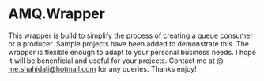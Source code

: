 # AMQ.Wrapper
This wrapper is build to simplify the process of creating a queue consumer or a producer. Sample projects have been added to demonstrate this. The wrapper is flexible enough to adapt to your personal business needs. I hope it will be benenficial and useful for your projects. Contact me at @ me.shahidali@hotmail.com for any queries. Thanks enjoy!
